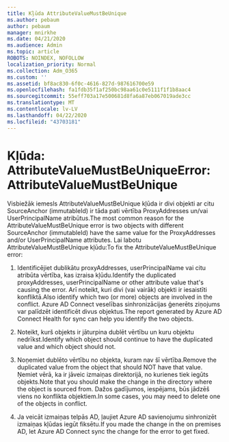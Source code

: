 ```yaml
---
title: Kļūda AttributeValueMustBeUnique
ms.author: pebaum
author: pebaum
manager: mnirkhe
ms.date: 04/21/2020
ms.audience: Admin
ms.topic: article
ROBOTS: NOINDEX, NOFOLLOW
localization_priority: Normal
ms.collection: Adm_O365
ms.custom: ''
ms.assetid: bf8ac830-6f0c-4616-827d-987616700e59
ms.openlocfilehash: fa1fdb35f1af250bc98aa61c0e5111f1f1b8aac4
ms.sourcegitcommit: 55eff703a17e500681d8fa6a87eb067019ade3cc
ms.translationtype: MT
ms.contentlocale: lv-LV
ms.lasthandoff: 04/22/2020
ms.locfileid: "43703181"
---
```

# <a name="error-attributevaluemustbeunique"></a><span data-ttu-id="5c8ba-102">Kļūda: AttributeValueMustBeUnique</span><span class="sxs-lookup"><span data-stu-id="5c8ba-102">Error: AttributeValueMustBeUnique</span></span>

<span data-ttu-id="5c8ba-103">Visbiežāk iemesls AttributeValueMustBeUnique kļūda ir divi objekti ar citu SourceAnchor (immutableId) ir tāda pati vērtība ProxyAddresses un/vai UserPrincipalName atribūtus.</span><span class="sxs-lookup"><span data-stu-id="5c8ba-103">The most common reason for the AttributeValueMustBeUnique error is two objects with different SourceAnchor (immutableId) have the same value for the ProxyAddresses and/or UserPrincipalName attributes.</span></span> <span data-ttu-id="5c8ba-104">Lai labotu AttributeValueMustBeUnique kļūdu:</span><span class="sxs-lookup"><span data-stu-id="5c8ba-104">To fix the AttributeValueMustBeUnique error:</span></span>
  
1. <span data-ttu-id="5c8ba-105">Identificējiet dublikātu proxyAddresses, userPrincipalName vai citu atribūta vērtība, kas izraisa kļūdu.</span><span class="sxs-lookup"><span data-stu-id="5c8ba-105">Identify the duplicated proxyAddresses, userPrincipalName or other attribute value that's causing the error.</span></span> <span data-ttu-id="5c8ba-106">Arī noteikt, kuri divi (vai vairāk) objekti ir iesaistīti konfliktā.</span><span class="sxs-lookup"><span data-stu-id="5c8ba-106">Also identify which two (or more) objects are involved in the conflict.</span></span> <span data-ttu-id="5c8ba-107">Azure AD Connect veselības sinhronizācijas ģenerēts ziņojums var palīdzēt identificēt divus objektus.</span><span class="sxs-lookup"><span data-stu-id="5c8ba-107">The report generated by Azure AD Connect Health for sync can help you identify the two objects.</span></span>
    
2. <span data-ttu-id="5c8ba-108">Noteikt, kurš objekts ir jāturpina dublēt vērtību un kuru objektu nedrīkst.</span><span class="sxs-lookup"><span data-stu-id="5c8ba-108">Identify which object should continue to have the duplicated value and which object should not.</span></span>
    
3. <span data-ttu-id="5c8ba-109">Noņemiet dublēto vērtību no objekta, kuram nav šī vērtība.</span><span class="sxs-lookup"><span data-stu-id="5c8ba-109">Remove the duplicated value from the object that should NOT have that value.</span></span> <span data-ttu-id="5c8ba-110">Ņemiet vērā, ka ir jāveic izmaiņas direktorijā, no kurienes tiek iegūts objekts.</span><span class="sxs-lookup"><span data-stu-id="5c8ba-110">Note that you should make the change in the directory where the object is sourced from.</span></span> <span data-ttu-id="5c8ba-111">Dažos gadījumos, iespējams, būs jādzēš viens no konflikta objektiem.</span><span class="sxs-lookup"><span data-stu-id="5c8ba-111">In some cases, you may need to delete one of the objects in conflict.</span></span>
    
4. <span data-ttu-id="5c8ba-112">Ja veicāt izmaiņas telpās AD, ļaujiet Azure AD savienojumu sinhronizēt izmaiņas kļūdas iegūt fiksētu.</span><span class="sxs-lookup"><span data-stu-id="5c8ba-112">If you made the change in the on premises AD, let Azure AD Connect sync the change for the error to get fixed.</span></span>
    

